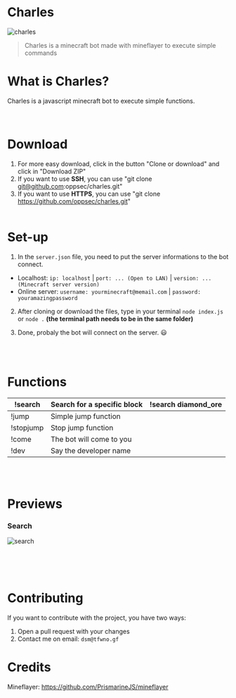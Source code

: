 # Charles
![charles](https://i.imgur.com/ZzMMs7q.jpg)
> Charles is a minecraft bot made with mineflayer to execute simple commands

# What is Charles?
Charles is a javascript minecraft bot to execute simple functions.
<br><br><br>

# Download
1. For more easy download, click in the button "Clone or download" and click in "Download ZIP"
2. If you want to use **SSH**, you can use "git clone git@github.com:oppsec/charles.git"
3. If you want to use **HTTPS**, you can use "git clone https://github.com/oppsec/charles.git"
<br><br>

# Set-up
1. In the `server.json` file, you need to put the server informations to the bot connect.
- Localhost: `ip: localhost` | `port: ... (Open to LAN)` | `version: ... (Minecraft server version)`
- Online server: `username: yourminecraft@memail.com` | `password: youramazingpassword`

2. After cloning or download the files, type in your terminal `node index.js` or `node .`
**(the terminal path needs to be in the same folder)**

3. Done, probaly the bot will connect on the server. 😃

<br><br>

# Functions
| !search   	| Search for a specific block 	| !search diamond_ore 	|
|-----------	|-----------------------------	|---------------------	|
| !jump     	| Simple jump function        	|                     	|
| !stopjump 	| Stop jump function          	|                     	|
| !come     	| The bot will come to you    	|                     	|
| !dev      	| Say the developer name      	|                     	|

<br><br>
# Previews
### Search
![search](https://i.imgur.com/w7Fmh1l.png)
<br><br>

<br><br>
# Contributing
If you want to contribute with the project, you have two ways:
1. Open a pull request with your changes
2. Contact me on email: `dsm@tfwno.gf`

# Credits
Mineflayer: https://github.com/PrismarineJS/mineflayer
